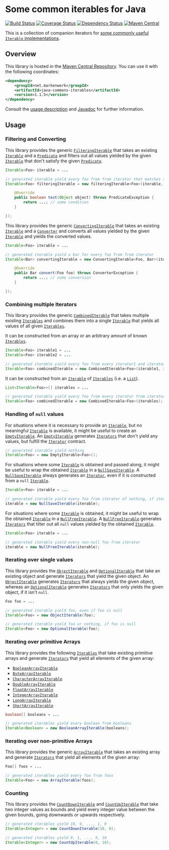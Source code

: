 # Some common iterables for Java

[![Build Status](https://travis-ci.org/markenwerk/java-commons-iterables.svg?branch=master)](https://travis-ci.org/markenwerk/java-commons-iterables)
[![Coverage Status](https://coveralls.io/repos/markenwerk/java-commons-iterables/badge.svg?branch=master&service=github)](https://coveralls.io/github/markenwerk/java-commons-iterables?branch=master)
[![Dependency Status](https://www.versioneye.com/user/projects/564f37bbff016c0033000471/badge.svg)](https://www.versioneye.com/user/projects/564f37bbff016c0033000471)
[![Maven Central](https://maven-badges.herokuapp.com/maven-central/net.markenwerk/commons-iterables/badge.svg)](https://maven-badges.herokuapp.com/maven-central/net.markenwerk/commons-iterables)

This is a collection of companion iterators for [some commonly useful `Iterable` implementations](https://github.com/markenwerk/java-commons-iterators).

## Overview

This library is hosted in the [Maven Central Repository](http://search.maven.org/#artifactdetails|net.markenwerk|java-commons-iterables|1.1.5|jar). You can use it with the following coordinates:

```xml
<dependency>
	<groupId>net.markenwerk</groupId>
	<artifactId>java-commons-iterables</artifactId>
	<version>1.1.5</version>
</dependency>
```

Consult the [usage description](#usage) and [Javadoc](http://markenwerk.github.io/java-commons-iterables/javadoc/1.1.5/index.html) for further information.

## Usage

### Filtering and Converting

This library provides the generic [`FilteringIterable`][FilteringIterable] that takes an existing [`Iterable`][Iterable] and a [`Predicate`][Predicate] and filters out all values yielded by the given [`Iterable`][Iterable] that don't satisfy the given [`Predicate`][Predicate].

```java
Iterable<Foo> iterable = ...

// generated iterable yield every foo from from iterator that matches the condition
Iterable<Foo> filteringIterable = new filteringIterable<Foo>(iterable, new Predicate<Foo>(){

	@Override
	public boolean test(Object object) throws PredicateException {
		return ...; // some condition
	}

});
```

This library provides the generic [`ConvertingIterable`][ConvertingIterable] that takes an existing [`Iterable`][Iterable] and a [`Converter`][Converter] and converts all values yielded by the given [`Iterable`][Iterable] and yields the converted values. 

```java
Iterable<Foo> iterable = ...

// generated iterable yield a bar for every foo from from iterator
Iterable<Bar> convertingIterable = new ConvertingIterable<Foo, Bar>(iterable, new Converter<Foo, Bar>(){

	@Override
	public Bar convert(Foo foo) throws ConverterException {
		return ...; // some conversion
	}

});
```

### Combining multiple Iterators

This library provides the generic [`CombinedIterable`][CombinedIterable] that takes multiple existing [`Iterables`][Iterable] and combines them into a single [`Iterable`][Iterable] that yields all values of all given [`Iterables`][Iterable].

It can be constructed from an array or an arbitrary amount of known [`Iterables`][Iterable].

```java
Iterable<Foo> iterable1 = ...
Iterable<Foo> iterable2 = ...

// generated iterable yield every foo from every iterator1 and iterator2
Iterable<Foo> combinedIterable = new CombinedIterable<Foo>(iterable1, iterable2);
```

It can be constructed from an [`Iterable`][Iterable] of [`Iterables`][Iterable] (i.e. a [`List`][List]).

```java
List<Iterable<Foo>>[] iterables = ...

// generated iterable yield every foo from every iterator from iterators
Iterable<Foo> combinedIterable = new CombinedIterable<Foo>(iterables);
```

### Handling of `null` values

For situations where it is necessary to provide an [`Iterable`][Iterable], but no meaningful [`Iterable`][Iterable] is available, it might be useful to create an [`EmptyIterable`][EmptyIterable]. An [`EmptyIterable`][EmptyIterable] generates [`Iterators`][Iterator] that don't yield any values, but fulfill the [`Iterator`][Iterator] contract.

```java
// generated iterable yield nothing
Iterable<Foo> = new EmptyIterable<Foo>();
```

For situations where some [`Iterable`][Iterable] is obtained and passed along, it might be useful to wrap the obtained [`Iterable`][Iterable] in a [`NullSaveIterable`][NullSaveIterable]. A [`NullSaveIterable`][NullSaveIterable] always generates an [`Iterator`][Iterator], even if it is constructed from a `null` [`Iterable`][Iterable].

```java
Iterable<Foo> iterable = ...

// generated iterable yield every foo from iterator of nothing, if iterator is null
iterable = new NullSaveIterable(iterable);
```

For situations where some [`Iterable`][Iterable] is obtained, it might be useful to wrap the obtained [`Iterable`][Iterable] in a [`NullFreeIterable`][NullFreeIterable]. A [`NullFreeIterable`][NullFreeIterable] generates [`Iterators`][Iterator] that tilter out all `null` values yielded by the obtained [`Iterable`][Iterable].

```java
Iterable<Foo> iterable = ...

// generated iterable yield every non-null foo from iterator
iterable = new NullFreeIterable(iterable);
```

### Iterating over single values

This library provides the [`ObjectIterable`][ObjectIterable] and [`OptionalIterable`][OptionalIterable] that take an existing object and generate [`Iterators`][Iterator] that yield the given object. An [`ObjectIterable`][ObjectIterable] generates [`Iterators`][Iterator] that always yields the given object, whereas an [`OptionalIterable`][OptionalIterable] generates [`Iterators`][Iterator] that only yields the given object, if it isn't `null`. 

```java
Foo foo = ...

// generated iterable yield foo, even if foo is null
Iterable<Foo> = new ObjectIterable(foo); 

// generated iterable yield foo or nothing, if foo is null
Iterable<Foo> = new OptionalIterable(foo); 
```

### Iterating over primitive Arrays

This library provides the following [`Iterables`][Iterable] that take existing primitive arrays and generate [`Iterators`][Iterator] that yield all elements of the given array:

- [`BooleanArrayIterable`][BooleanArrayIterable]
- [`ByteArrayIterable`][ByteArrayIterable]
- [`CharacterArrayIterable`][CharacterArrayIterable]
- [`DoubleArrayIterable`][DoubleArrayIterable]
- [`FloatArrayIterable`][FloatArrayIterable]
- [`IntegerArrayIterable`][IntegerArrayIterable]
- [`LongArrayIterable`][LongArrayIterable]
- [`ShortArrayIterable`][ShortArrayIterable]

```java
boolean[] booleans = ...

// generated iterables yield every boolean from booleans
Iterable<Boolean> = new BooleanArrayIterable(booleans);
```

### Iterating over non-primitive Arrays

This library provides the generic [`ArrayIterable`][ArrayIterable] that takes an existing array and generate [`Iterators`][Iterator] that yield all elements of the given array:

```java
Foo[] foos = ...

// generated iterables yield every foo from foos
Iterable<Foo> = new ArrayIterable(foos);
```

### Counting

This library provides the [`CountDownIterable`][CountDownIterable] and [`CountUpIterable`][CountUpIterable] that take two integer values as bounds and yield every integer value between the given bounds, going downwards or upwards respectively.

```java
// generated iterables yield 10, 9, ..., 1, 0
Iterable<Integer> = new CountDownIterable(10, 0);

// generated iterables yield 0, 1, ..., 9, 10
Iterable<Integer> = new CountUpIterable(0, 10); 
```

[ArrayIterable]: https://markenwerk.github.io/java-commons-iterables/index.html?net/markenwerk/commons/iterables/ArrayIterable.html
[BooleanArrayIterable]: https://markenwerk.github.io/java-commons-iterables/index.html?net/markenwerk/commons/iterables/BooleanArrayIterable.html
[ByteArrayIterable]: https://markenwerk.github.io/java-commons-iterables/index.html?net/markenwerk/commons/iterables/ByteArrayIterable.html
[CharacterArrayIterable]: https://markenwerk.github.io/java-commons-iterables/index.html?net/markenwerk/commons/iterables/CharacterArrayIterable.html
[CombinedIterable]: https://markenwerk.github.io/java-commons-iterables/index.html?net/markenwerk/commons/iterables/CombinedIterable.html
[ConvertingIterable]: https://markenwerk.github.io/java-commons-iterables/index.html?net/markenwerk/commons/iterables/ConvertingIterable.html
[CountDownIterable]: https://markenwerk.github.io/java-commons-iterables/index.html?net/markenwerk/commons/iterables/CountDownIterable.html
[CountUpIterable]: https://markenwerk.github.io/java-commons-iterables/index.html?net/markenwerk/commons/iterables/CountUpIterable.html
[DoubleArrayIterable]: https://markenwerk.github.io/java-commons-iterables/index.html?net/markenwerk/commons/iterables/DoubleArrayIterable.html
[EmptyIterable]: https://markenwerk.github.io/java-commons-iterables/index.html?net/markenwerk/commons/iterables/EmptyIterable.html
[FilteringIterable]: https://markenwerk.github.io/java-commons-iterables/index.html?net/markenwerk/commons/iterables/FilteringIterable.html
[FloatArrayIterable]: https://markenwerk.github.io/java-commons-iterables/index.html?net/markenwerk/commons/iterables/FloatArrayIterable.html
[IntegerArrayIterable]: https://markenwerk.github.io/java-commons-iterables/index.html?net/markenwerk/commons/iterables/IntegerArrayIterable.html
[LongArrayIterable]: https://markenwerk.github.io/java-commons-iterables/index.html?net/markenwerk/commons/iterables/LongArrayIterable.html
[NullFreeIterable]: https://markenwerk.github.io/java-commons-iterables/index.html?net/markenwerk/commons/iterables/NullFreeIterable.html
[NullSaveIterable]: https://markenwerk.github.io/java-commons-iterables/index.html?net/markenwerk/commons/iterables/NullSaveIterable.html
[ObjectIterable]: https://markenwerk.github.io/java-commons-iterables/index.html?net/markenwerk/commons/iterables/ObjectIterable.html
[OptionalIterable]: https://markenwerk.github.io/java-commons-iterables/index.html?net/markenwerk/commons/iterables/OptionalIterable.html
[ShortArrayIterable]: https://markenwerk.github.io/java-commons-iterables/index.html?net/markenwerk/commons/iterables/ShortArrayIterable.html

[Converter]: https://markenwerk.github.io/java-commons-interfaces/index.html?net/markenwerk/commons/interfaces/Converter.html
[Predicate]: https://markenwerk.github.io/java-commons-interfaces/index.html?net/markenwerk/commons/interfaces/Predicate.html

[Iterable]: http://docs.oracle.com/javase/8/docs/api/index.html?java/lang/Iterable.html
[Iterator]: http://docs.oracle.com/javase/8/docs/api/index.html?java/util/Iterator.html
[List]: http://docs.oracle.com/javase/8/docs/api/index.html?java/util/List.html
